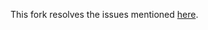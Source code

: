 This fork resolves the issues mentioned [here](https://discuss.frappe.io/t/yet-another-wkhtmltopdf-thread/120309). 
